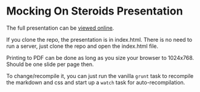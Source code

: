 # Mocking On Steroids Presentation

The full presentation can be [viewed online](http://grails-plugin-consortium.github.io/mocking-on-steroids-presentation/?full#1).

If you clone the repo, the presentation is in index.html.  There is no need to run a server, just clone the repo and open the index.html file.

Printing to PDF can be done as long as you size your browser to 1024x768.  Should be one slide per page then.

To change/recompile it, you can just run the vanilla `grunt` task to recompile the markdown and css and start up a `watch` task for auto-recompilation.

